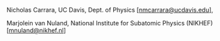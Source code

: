 Nicholas Carrara, UC Davis, Dept. of Physics [nmcarrara@ucdavis.edu],

Marjolein van Nuland, National Institute for Subatomic Physics (NIKHEF)[mnuland@nikhef.nl]